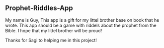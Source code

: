 Prophet-Riddles-App
-------------------

My name is Guy,
This app is a gift for my littel brother base on book that he wrote.
This app should be a game with riddels about the prophet from the Bible.
I hope that my littel brother will be proud!

Thanks for Sagi to helping me in this project! 

